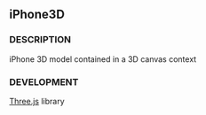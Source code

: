 ## iPhone3D

### DESCRIPTION

iPhone 3D model contained in a 3D canvas context

### DEVELOPMENT

[Three.js](https://threejs.org/) library
